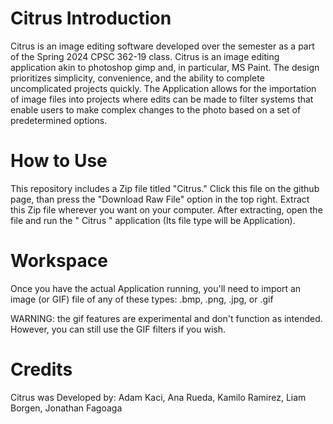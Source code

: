 # Citrus Introduction
Citrus is an image editing software developed over the semester as a part of the Spring 2024 CPSC 362-19 class. Citrus is an image editing application akin to photoshop gimp and, in particular, MS Paint. The design prioritizes simplicity, convenience, and the ability to complete uncomplicated projects quickly. The Application allows for the importation of image files into projects where edits can be made to filter systems that enable users to make complex changes to the photo based on a set of predetermined options. 

# How to Use
This repository includes a Zip file titled "Citrus." Click this file on the github page, than press the "Download Raw File" option in the top right. Extract this Zip file wherever you want on your computer. After extracting, open the file and run the " Citrus " application (Its file type will be Application).

# Workspace
Once you have the actual Application running, you'll need to import an image (or GIF) file of any of these types: .bmp, .png, .jpg, or .gif

WARNING: the gif features are experimental and don't function as intended. However, you can still use the GIF filters if you wish.

# Credits
Citrus was Developed by: Adam Kaci, Ana Rueda, Kamilo Ramirez, Liam Borgen, Jonathan Fagoaga
